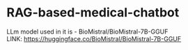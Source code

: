 # RAG-based-medical-chatbot
LLm model used in it is - BioMistral/BioMistral-7B-GGUF <br>
LINK: https://huggingface.co/BioMistral/BioMistral-7B-GGUF
